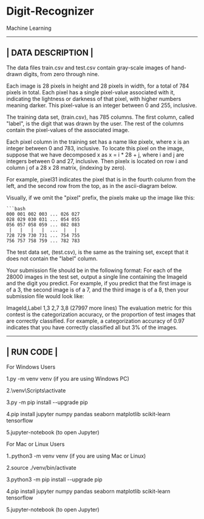 # Digit-Recognizer
Machine Learning


---------------------------------------------------------------------------------------------------------------------------------------------------------------
|                                           DATA DESCRIPTION                                                                                                   |
---------------------------------------------------------------------------------------------------------------------------------------------------------------

The data files train.csv and test.csv contain gray-scale images of hand-drawn digits, from zero through nine.

Each image is 28 pixels in height and 28 pixels in width, for a total of 784 pixels in total. Each pixel has a single pixel-value associated with it, indicating the lightness or darkness of that pixel, with higher numbers meaning darker. This pixel-value is an integer between 0 and 255, inclusive.

The training data set, (train.csv), has 785 columns. The first column, called "label", is the digit that was drawn by the user. The rest of the columns contain the pixel-values of the associated image.

Each pixel column in the training set has a name like pixelx, where x is an integer between 0 and 783, inclusive. To locate this pixel on the image, suppose that we have decomposed x as x = i * 28 + j, where i and j are integers between 0 and 27, inclusive. Then pixelx is located on row i and column j of a 28 x 28 matrix, (indexing by zero).

For example, pixel31 indicates the pixel that is in the fourth column from the left, and the second row from the top, as in the ascii-diagram below.

Visually, if we omit the "pixel" prefix, the pixels make up the image like this:
    
    ```bash
    000 001 002 003 ... 026 027
    028 029 030 031 ... 054 055
    056 057 058 059 ... 082 083
     |   |   |   |  ...  |   |
    728 729 730 731 ... 754 755
    756 757 758 759 ... 782 783


The test data set, (test.csv), is the same as the training set, except that it does not contain the "label" column.

Your submission file should be in the following format: For each of the 28000 images in the test set, output a single line containing the ImageId and the digit you predict. For example, if you predict that the first image is of a 3, the second image is of a 7, and the third image is of a 8, then your submission file would look like:

ImageId,Label
1,3
2,7
3,8 
(27997 more lines)
The evaluation metric for this contest is the categorization accuracy, or the proportion of test images that are correctly classified. For example, a categorization accuracy of 0.97 indicates that you have correctly classified all but 3% of the images.






------------------------------------------------------------------------------------------------------------------------------------------------------
|                                                            RUN CODE                                                                                |
------------------------------------------------------------------------------------------------------------------------------------------------------

For Windows Users

1.py -m venv venv (if you are using Windows PC)

2.\venv\Scripts\activate

3.py -m pip install --upgrade pip

4.pip install jupyter numpy pandas seaborn matplotlib scikit-learn tensorflow

5.jupyter-notebook (to open Jupyter)


For  Mac or Linux Users

1..python3 -m venv venv (if you are using Mac or Linux)


2.source ./venv/bin/activate

3.python3 -m pip install --upgrade pip

4.pip install jupyter numpy pandas seaborn matplotlib scikit-learn tensorflow

5.jupyter-notebook (to open Jupyter)

